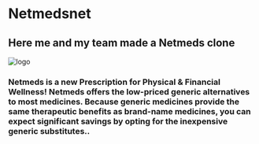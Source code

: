 # Netmedsnet

<h2>Here me and my team made a Netmeds clone</h2>

<img src="https://www.bing.com/images/blob?bcid=S6lKRMfMnBsEqxcxoNWLuD9SqbotqVTdP7g" alt="logo" />

<h3>
Netmeds is a new Prescription for Physical & Financial Wellness! Netmeds offers the low-priced generic alternatives to most medicines. Because generic medicines provide the same therapeutic benefits as brand-name medicines, you can expect significant savings by opting for the inexpensive generic substitutes..</h3>
